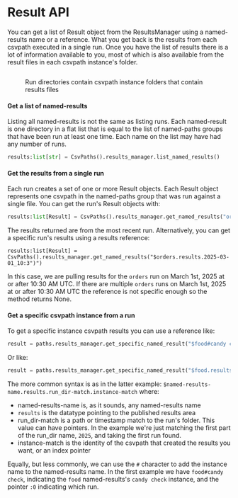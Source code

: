 # Result API

You can get a list of Result object from the ResultsManager using a named-results name or a reference. What you get back is the results from each csvpath executed in a single run. Once you have the list of results there is a lot of information available to you, most of which is also available from the result files in each csvpath instance's folder.&#x20;

<figure><img src="../../../../../.gitbook/assets/Screenshot 2025-03-29 at 11.04.54 PM.png" alt=""><figcaption><p>Run directories contain csvpath instance folders that contain results files</p></figcaption></figure>

#### Get a list of named-results

Listing all named-results is not the same as listing runs. Each named-result is one directory in a flat list that is equal to the list of named-paths groups that have been run at least one time. Each name on the list may have had any number of runs.

```python
results:list[str] = CsvPaths().results_manager.list_named_results()
```

#### Get the results from a single run

Each run creates a set of one or more Result objects. Each Result object represents one csvpath in the named-paths group that was run against a single file. You can get the run's Result objects with:&#x20;

```python
results:list[Result] = CsvPaths().results_manager.get_named_results("orders")
```

The results returned are from the most recent run. Alternatively, you can get a specific run's results using a results reference:

```
results:list[Result] = CsvPaths().results_manager.get_named_results("$orders.results.2025-03-01_10:3")")
```

In this case, we are pulling results for the `orders` run on March 1st, 2025 at or after 10:30 AM UTC.  If there are multiple `orders` runs on March 1st, 2025 at or after 10:30 AM UTC the reference is not specific enough so the method returns None.

#### Get a specific csvpath instance from a run

To get a specific instance csvpath results you can use a reference like:

```python
result = paths.results_manager.get_specific_named_result("$food#candy check.results.:0")
```

Or like:&#x20;

```python
result = paths.results_manager.get_specific_named_result("$food.results.2025.candy check")
```

The more common syntax is as in the latter example: `$named-results-name.results.run_dir-match.instance-match` where:

* named-results-name is, as it sounds, any named-results name
* `results` is the datatype pointing to the published results area
* run\_dir-match is a path or timestamp match to the run's folder. This value can have pointers. In the example we're just matching the first part of the run\_dir name, `2025`, and taking the first run found.
* instance-match is the identity of the csvpath that created the results you want, or an index pointer

Equally, but less commonly, we can use the `#` character to add the instance name to the named-results name. In the first example we have `food#candy check`, indicating the `food` named-results's `candy check` instance, and the pointer `:0` indicating which run.



